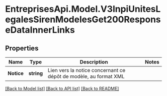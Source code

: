 # EntreprisesApi.Model.V3InpiUnitesLegalesSirenModelesGet200ResponseDataInnerLinks

## Properties

Name | Type | Description | Notes
------------ | ------------- | ------------- | -------------
**Notice** | **string** | Lien vers la notice concernant ce dépôt de modèle, au format XML | 

[[Back to Model list]](../README.md#documentation-for-models) [[Back to API list]](../README.md#documentation-for-api-endpoints) [[Back to README]](../README.md)

